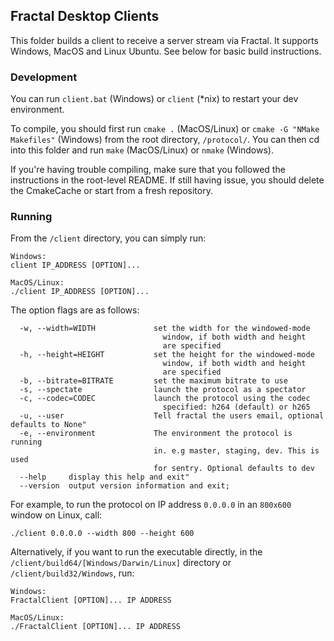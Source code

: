 ## Fractal Desktop Clients

This folder builds a client to receive a server stream via Fractal. It supports Windows, MacOS and Linux Ubuntu. See below for basic build instructions.

### Development

You can run `client.bat` (Windows) or `client` (\*nix) to restart your dev environment.

To compile, you should first run `cmake .` (MacOS/Linux) or `cmake -G "NMake Makefiles"` (Windows) from the root directory, `/protocol/`. You can then cd into this folder and run `make` (MacOS/Linux) or `nmake` (Windows).

If you're having trouble compiling, make sure that you followed the instructions in the root-level README. If still having issue, you should delete the CmakeCache or start from a fresh repository.

### Running

From the `/client` directory, you can simply run:

```
Windows:
client IP_ADDRESS [OPTION]...

MacOS/Linux:
./client IP_ADDRESS [OPTION]...
```

The option flags are as follows:

```
  -w, --width=WIDTH             set the width for the windowed-mode
                                  window, if both width and height
                                  are specified
  -h, --height=HEIGHT           set the height for the windowed-mode
                                  window, if both width and height
                                  are specified
  -b, --bitrate=BITRATE         set the maximum bitrate to use
  -s, --spectate                launch the protocol as a spectator
  -c, --codec=CODEC             launch the protocol using the codec
                                  specified: h264 (default) or h265
  -u, --user                    Tell fractal the users email, optional defaults to None"
  -e, --environment             The environment the protocol is running
                                in. e.g master, staging, dev. This is used
                                for sentry. Optional defaults to dev
  --help     display this help and exit"
  --version  output version information and exit;
```

For example, to run the protocol on IP address `0.0.0.0` in an `800x600` window on Linux, call:

```
./client 0.0.0.0 --width 800 --height 600
```

Alternatively, if you want to run the executable directly, in the `/client/build64/[Windows/Darwin/Linux]` directory or `/client/build32/Windows`, run:

```
Windows:
FractalClient [OPTION]... IP ADDRESS

MacOS/Linux:
./FractalClient [OPTION]... IP ADDRESS
```

